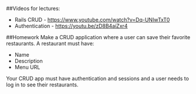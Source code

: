 ##Videos for lectures:
* Rails CRUD - https://www.youtube.com/watch?v=Dq-UNIwTxT0
* Authentication - https://youtu.be/zD8B4aiZxr4

##Homework
Make a CRUD application where a user can save their favorite restaurants.
A restaurant must have:
* Name
* Description
* Menu URL

Your CRUD app must have authentication and sessions and a user needs to log in to see their restaurants.

